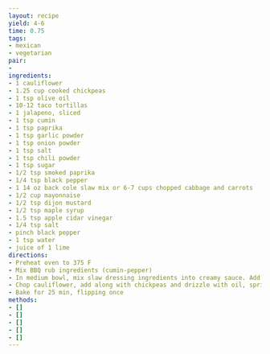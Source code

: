 ```yaml
---
layout: recipe
yield: 4-6
time: 0.75
tags:
- mexican
- vegetarian
pair:
- 
ingredients:
- 1 cauliflower
- 1.25 cup cooked chickpeas
- 1 tsp olive oil
- 10-12 taco tortillas
- 1 jalapeno, sliced
- 1 tsp cumin
- 1 tsp paprika
- 1 tsp garlic powder
- 1 tsp onion powder
- 1 tsp salt
- 1 tsp chili powder
- 1 tsp sugar
- 1/2 tsp smoked paprika
- 1/4 tsp black pepper
- 1 14 oz back cole slaw mix or 6-7 cups chopped cabbage and carrots
- 1/2 cup mayonnaise
- 1/2 tsp dijon mustard
- 1/2 tsp maple syrup
- 1.5 tsp apple cidar vinegar
- 1/4 tsp salt
- pinch black pepper
- 1 tsp water
- juice of 1 lime
directions:
- Preheat oven to 375 F
- Mix BBQ rub ingredients (cumin-pepper)
- In medium bowl, mix slaw dressing ingredients into creamy sauce. Add cabbage mixture, mix. Refrigerate
- Chop cauliflower, add along with chickpeas and drizzle with oil, sprinkle BBQ rub as needed. Toss to coat and add to sheetpan
- Bake for 25 min, flipping once
methods:
- []
- []
- []
- []
- []
---
```

